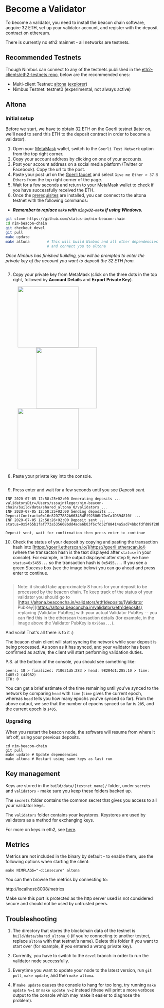 # Become a Validator

To become a validator, you need to install the beacon chain software, acquire 32 ETH, set up your validator account, and register with the deposit contract on ethereum.

There is currently no eth2 mainnet - all networks are testnets.

## Recommended Testnets

Though Nimbus can connect to any of the testnets published in the [eth2-clients/eth2-testnets repo](https://github.com/eth2-clients/eth2-testnets/tree/master/nimbus), below are the recommended ones:

- Multi-client Testnet: [altona](https://github.com/goerli/altona) ([explorer](https://altona.beaconcha.in))
- Nimbus Testnet: testnet0 (experimental, not always active)

## Altona

### Initial setup

Before we start, we have to obtain 32 ETH on the Goerli testnet (later on, we'll need to send this ETH to the deposit contract in order to become a validator).

1. Open your [MetaMask](https://metamask.io/) wallet, switch to the `Goerli Test Network` option from the top right corner.
2. Copy your account address by clicking on one of your accounts.
3. Post your account address on a social media platform (Twitter or Facebook). Copy the url to the post.
4. Paste your post url on the [Goerli faucet](https://faucet.goerli.mudit.blog/) and select `Give me Ether > 37.5 Ethers` from the top right corner of the page.
5. Wait for a few seconds and return to your MetaMask wallet to check if you have successfully received the ETH.
6. Once the [prerequisites](./install.md) are installed, you can connect to the altona testnet with the following commands: <br>

- **_Remember to replace `make` with `mingw32-make` if using Windows._**

```bash
git clone https://github.com/status-im/nim-beacon-chain
cd nim-beacon-chain
git checkout devel
git pull
make update
make altona        # This will build Nimbus and all other dependencies
                   # and connect you to altona
```

_Once Nimbus has finished building, you will be prompted to enter the private key of the account you want to deposit the 32 ETH from._


<img src="./img/connect_testnet.PNG" alt="" style="margin: 0 40 0 40"/>

7.  Copy your private key from MetaMask (click on the three dots in the top right, followed by **Account Details** and **Export Private Key**).



<img src="./img/metamask_export_private_1.png" alt="" width="200" style="margin: 0 40 0 40"/>


<img src="./img/metamask_export_private_2.png" alt="" width="200" style="padding-left: 60px; padding-right: 60px; margin: 0 40 0 40"/>


<img src="./img/metamask_export_private_3.png" alt="" width="200" style="margin: 0 40 0 40"/>

8. Paste your private key into the console.

<img src="./img/enter_private_key.PNG" alt="" style="margin: 0 40 0 40"/>


9. Press enter and wait for a few seconds until you see *Deposit sent*.

```
INF 2020-07-05 12:58:25+02:00 Generating deposits ... validatorsDir=/Users/sssaintleger/nim-beacon-chain/build/data/shared_altona_0/validators ...
INF 2020-07-05 12:58:25+02:00 Sending deposits ... DepositContract=0x16e82D77882A663454Ef92806b7DeCa1D394810f ...
INF 2020-07-05 12:58:26+02:00 Deposit sent ... status=0x5455b1faf773a535668bdd4ade6b03f6cfd52f88414a5ad74bbdfdfd89f28b86

Deposit sent, wait for confirmation then press enter to continue
```


10. Check the status of your deposit by copying and pasting the transaction hash into [https://goerli.etherscan.io/](https://goerli.etherscan.io/) (where the transacton hash is the text displayed after `status=` in your console). For example, in the output displayed after step 9,  we have `status=0x5455...` so the transaction hash is  `0x5455...`. If you see a green *Success* box (see the image below)  you can go ahead and press enter to continue.


<img src="./img/deposit-transaction-details.png" alt="" style="margin: 0 40 0 40"/>

> Note: it should take approximately 8 hours for your deposit to be processed by the beacon chain. To keep track of the status of your validator you should go to [https://altona.beaconcha.in/validators/eth1deposits/[Validator PubKey]](https://altona.beaconcha.in/validators/eth1deposits), replacing [Validator PubKey] with your actual Validator PubKey -- you can find this in the etherscan transaction details (for example, in the image above the Validator PubKey is  `0x95aa...`).

And voila! That's all there is to it :)

The beacon chain client will start syncing the network while your deposit is being processed. As soon as it has synced, and your validator has been confirmed as active, the client will start performing validation duties.


P.S.  at the bottom of the console, you should see something like:

```
peers: 18 > finalized: 710631d5:283 > head: 98204d1:285:10 > time: 1405:2 (44982)
ETH: 0
```

You can get a brief estimate of the time remaining until you've synced to the network by comparing `head` with `time` (`time` gives the current epoch, whereas `head` tells you how many epochs you've synced so far). From the above output, we see that the number of epochs synced so far is `285`, and the current epoch is `1405`.

### Upgrading

When you restart the beacon node, the software will resume from where it left off, using your previous deposits.

```
cd nim-beacon-chain
git pull
make update # Update dependencies
make altona # Restart using same keys as last run
```

## Key management

Keys are stored in the `build/data/[testnet_name]/` folder, under `secrets` and `validators` - make sure you keep these folders backed up.

The `secrets` folder contains the common secret that gives you access to all your validator keys.

The `validators` folder contains your keystores. Keystores are used by validators as a method for exchanging keys. 

For more on keys in eth2, see [here](https://blog.ethereum.org/2020/05/21/keys/).




## Metrics

Metrics are not included in the binary by default - to enable them, use the following options when starting the client:

```
make NIMFLAGS="-d:insecure" altona
```

You can then browse the metrics by connecting to:

http://localhost:8008/metrics

Make sure this port is protected as the http server used is not considered secure and should not be used by untrusted peers.

## Troubleshooting

1. The directory that stores the blockchain data of the testnet is `build/data/shared_altona_0` (if you're connecting to another testnet, replace `altona` with that testnet's name). Delete this folder if you want to start over (for example, if you entered a wrong private key).

2. Currently, you have to switch to the `devel` branch in order to run the validator node successfully.

3. Everytime you want to update your node to the latest version, run `git pull`, `make update`, and then `make altona`.

4. If `make update` causes the console to hang for too long, try running `make update V=1` or `make update V=2` instead (these will print a more verbose output to the console which may make it easier to diagnose the problem).
